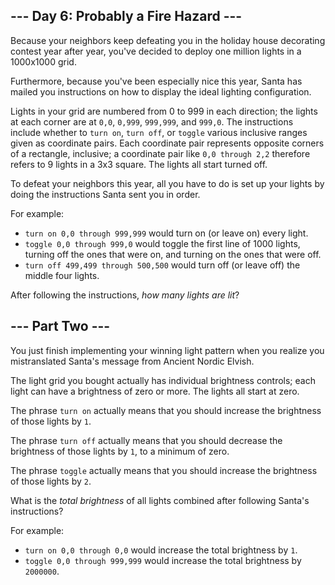 ﻿
## --- Day 6: Probably a Fire Hazard ---

Because your neighbors keep defeating you in the holiday house decorating contest year after year, you've decided to deploy one million lights in a  1000x1000 grid.

Furthermore, because you've been especially nice this year, Santa has mailed you instructions on how to display the ideal lighting configuration.

Lights in your grid are numbered from 0 to 999 in each direction; the lights at each corner are at  `0,0`,  `0,999`,  `999,999`, and  `999,0`. The instructions include whether to  `turn on`,  `turn off`, or  `toggle`  various inclusive ranges given as coordinate pairs. Each coordinate pair represents opposite corners of a rectangle, inclusive; a coordinate pair like  `0,0 through 2,2`  therefore refers to 9 lights in a 3x3 square. The lights all start turned off.

To defeat your neighbors this year, all you have to do is set up your lights by doing the instructions Santa sent you in order.

For example:

-   `turn on 0,0 through 999,999`  would turn on (or leave on) every light.
-   `toggle 0,0 through 999,0`  would toggle the first line of 1000 lights, turning off the ones that were on, and turning on the ones that were off.
-   `turn off 499,499 through 500,500`  would turn off (or leave off) the middle four lights.

After following the instructions,  _how many lights are lit_?


## --- Part Two ---

You just finish implementing your winning light pattern when you realize you mistranslated Santa's message from Ancient Nordic Elvish.

The light grid you bought actually has individual brightness controls; each light can have a brightness of zero or more. The lights all start at zero.

The phrase  `turn on`  actually means that you should increase the brightness of those lights by  `1`.

The phrase  `turn off`  actually means that you should decrease the brightness of those lights by  `1`, to a minimum of zero.

The phrase  `toggle`  actually means that you should increase the brightness of those lights by  `2`.

What is the  _total brightness_  of all lights combined after following Santa's instructions?

For example:

-   `turn on 0,0 through 0,0`  would increase the total brightness by  `1`.
-   `toggle 0,0 through 999,999`  would increase the total brightness by  `2000000`.

